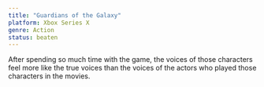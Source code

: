 ```yaml
---
title: "Guardians of the Galaxy"
platform: Xbox Series X
genre: Action
status: beaten
---
```


After spending so much time with the game, the voices of those characters feel more like the true voices than the voices of the actors who played those characters in the movies.
